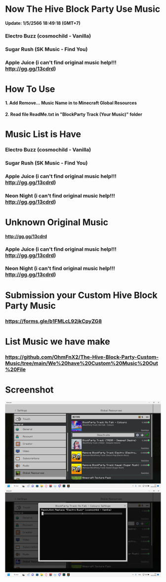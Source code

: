 
# Now The Hive Block Party Use Music
#### Update: 1/5/2566 18:49:18 (GMT+7)
### Electro Buzz (cosmochild - Vanilla)
### Sugar Rush (SK Music - Find You)
### Apple Juice (i can't find original music help!!! http://gg.gg/13cdrd)

# How To Use
#### 1. Add Remove... Music Name in to Minecraft Global Resources
#### 2. Read file ReadMe.txt in "BlockParty Track (Your Music)" folder
# Music List is Have
### Electro Buzz (cosmochild - Vanilla)
### Sugar Rush (SK Music - Find You)
### Apple Juice (i can't find original music help!!! http://gg.gg/13cdrd)
### Neon Night (i can't find original music help!!! http://gg.gg/13cdrd)

# Unknown Original Music
#### http://gg.gg/13cdrd
### Apple Juice (i can't find original music help!!! http://gg.gg/13cdrd)
### Neon Night (i can't find original music help!!! http://gg.gg/13cdrd)

# Submission your Custom Hive Block Party Music
### https://forms.gle/b1FMLcL92jkCpyZG8
# List Music we have make
### https://github.com/OhmFnX2/The-Hive-Block-Party-Custom-Music/tree/main/We%20have%20Custom%20Music%20Out%20File
# Screenshot
![import](https://github.com/OhmFnX2/The-Hive-Block-Party-Custom-Music/blob/main/images/ภาพหน้าจอ%20(184).png)
![setting](https://github.com/OhmFnX2/The-Hive-Block-Party-Custom-Music/blob/main/images/ภาพหน้าจอ%20(185).png)
